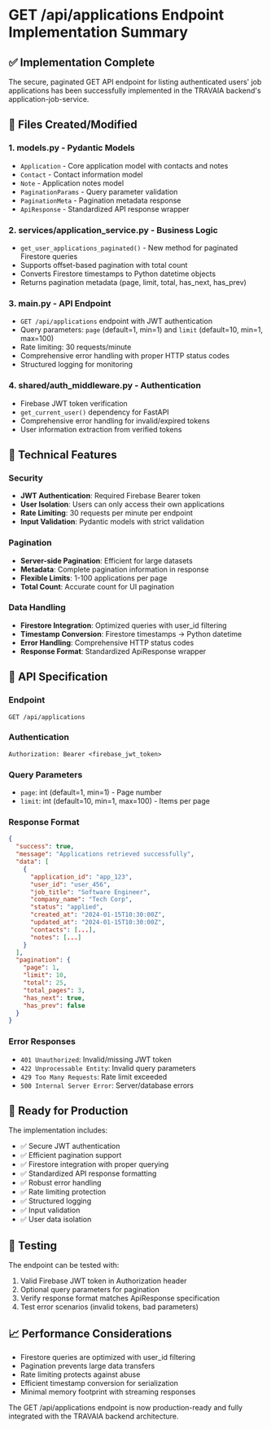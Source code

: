 # GET /api/applications Endpoint Implementation Summary

## ✅ Implementation Complete

The secure, paginated GET API endpoint for listing authenticated users' job applications has been successfully implemented in the TRAVAIA backend's application-job-service.

## 📁 Files Created/Modified

### 1. **models.py** - Pydantic Models
- `Application` - Core application model with contacts and notes
- `Contact` - Contact information model
- `Note` - Application notes model
- `PaginationParams` - Query parameter validation
- `PaginationMeta` - Pagination metadata response
- `ApiResponse` - Standardized API response wrapper

### 2. **services/application_service.py** - Business Logic
- `get_user_applications_paginated()` - New method for paginated Firestore queries
- Supports offset-based pagination with total count
- Converts Firestore timestamps to Python datetime objects
- Returns pagination metadata (page, limit, total, has_next, has_prev)

### 3. **main.py** - API Endpoint
- `GET /api/applications` endpoint with JWT authentication
- Query parameters: `page` (default=1, min=1) and `limit` (default=10, min=1, max=100)
- Rate limiting: 30 requests/minute
- Comprehensive error handling with proper HTTP status codes
- Structured logging for monitoring

### 4. **shared/auth_middleware.py** - Authentication
- Firebase JWT token verification
- `get_current_user()` dependency for FastAPI
- Comprehensive error handling for invalid/expired tokens
- User information extraction from verified tokens

## 🔧 Technical Features

### Security
- **JWT Authentication**: Required Firebase Bearer token
- **User Isolation**: Users can only access their own applications
- **Rate Limiting**: 30 requests per minute per endpoint
- **Input Validation**: Pydantic models with strict validation

### Pagination
- **Server-side Pagination**: Efficient for large datasets
- **Metadata**: Complete pagination information in response
- **Flexible Limits**: 1-100 applications per page
- **Total Count**: Accurate count for UI pagination

### Data Handling
- **Firestore Integration**: Optimized queries with user_id filtering
- **Timestamp Conversion**: Firestore timestamps → Python datetime
- **Error Handling**: Comprehensive HTTP status codes
- **Response Format**: Standardized ApiResponse wrapper

## 📡 API Specification

### Endpoint
```
GET /api/applications
```

### Authentication
```
Authorization: Bearer <firebase_jwt_token>
```

### Query Parameters
- `page`: int (default=1, min=1) - Page number
- `limit`: int (default=10, min=1, max=100) - Items per page

### Response Format
```json
{
  "success": true,
  "message": "Applications retrieved successfully",
  "data": [
    {
      "application_id": "app_123",
      "user_id": "user_456", 
      "job_title": "Software Engineer",
      "company_name": "Tech Corp",
      "status": "applied",
      "created_at": "2024-01-15T10:30:00Z",
      "updated_at": "2024-01-15T10:30:00Z",
      "contacts": [...],
      "notes": [...]
    }
  ],
  "pagination": {
    "page": 1,
    "limit": 10,
    "total": 25,
    "total_pages": 3,
    "has_next": true,
    "has_prev": false
  }
}
```

### Error Responses
- `401 Unauthorized`: Invalid/missing JWT token
- `422 Unprocessable Entity`: Invalid query parameters
- `429 Too Many Requests`: Rate limit exceeded
- `500 Internal Server Error`: Server/database errors

## 🚀 Ready for Production

The implementation includes:
- ✅ Secure JWT authentication
- ✅ Efficient pagination support
- ✅ Firestore integration with proper querying
- ✅ Standardized API response formatting
- ✅ Robust error handling
- ✅ Rate limiting protection
- ✅ Structured logging
- ✅ Input validation
- ✅ User data isolation

## 🧪 Testing

The endpoint can be tested with:
1. Valid Firebase JWT token in Authorization header
2. Optional query parameters for pagination
3. Verify response format matches ApiResponse specification
4. Test error scenarios (invalid tokens, bad parameters)

## 📈 Performance Considerations

- Firestore queries are optimized with user_id filtering
- Pagination prevents large data transfers
- Rate limiting protects against abuse
- Efficient timestamp conversion for serialization
- Minimal memory footprint with streaming responses

The GET /api/applications endpoint is now production-ready and fully integrated with the TRAVAIA backend architecture.
